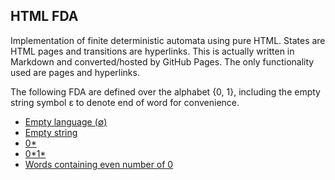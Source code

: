 ## HTML FDA

Implementation of finite deterministic automata using pure HTML. States are HTML pages and transitions are hyperlinks. This is actually written in Markdown and converted/hosted by GitHub Pages. The only functionality used are pages and hyperlinks.

The following FDA are defined over the alphabet {0, 1}, including the empty string symbol ε to denote end of word for convenience.

- [Empty language (∅)](empty/s1.md)
- [Empty string](empty_string/s1.md)
- [0*](zstar/s1.md)
- [0\*1\*](zstarostar/s1.md)
- [Words containing even number of 0](even/s1.md)
